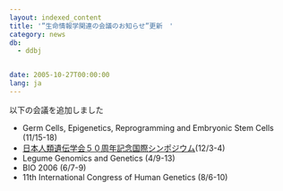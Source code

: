 ```yaml
---
layout: indexed_content
title: '”生命情報学関連の会議のお知らせ”更新　'
category: news
db:
  - ddbj


date: 2005-10-27T00:00:00
lang: ja
---
```


以下の会議を追加しました

<ul>
    <li>Germ Cells, Epigenetics, Reprogramming and Embryonic Stem Cells (11/15-18) </li>
    <li><a href="http://www.jshg.jp/">日本人類遺伝学会５０周年記念国際シンポジウム</a>(12/3-4) </li>
    <li>Legume Genomics and Genetics (4/9-13) </li>
    <li>BIO 2006 (6/7-9) </li>
    <li>11th International Congress of Human Genetics (8/6-10) </li>
</ul>
